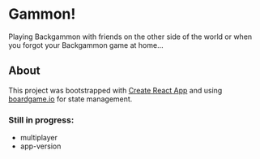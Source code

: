 # Gammon!

Playing Backgammon with friends on the other side of the world or when you forgot your Backgammon game at home...

## About

This project was bootstrapped with [Create React App](https://github.com/facebookincubator/create-react-app) and using [boardgame.io](https://github.com/google/boardgame.io) for state management.

### Still in progress:

* multiplayer
* app-version
